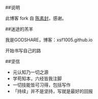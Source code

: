 ##说明

此博客 fork 自 [陈素封](cnfeat.com)，感谢。

##迷途的羔羊

我是GODSHARE，博客：xsf1005.github.io

开始书写自己的路


##坚信


- 元认知乃一切之源
- 学苟知本，六经皆我注脚 
- 一切技能皆可习得，包括写作
- 「持续」并不是坚持，写就是最好的回报




